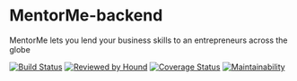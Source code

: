 # MentorMe-backend
MentorMe lets you lend your business skills to an entrepreneurs across the globe

[![Build Status](https://travis-ci.com/GerrardE/MentorMe-backend.svg?branch=develop)](https://travis-ci.com/GerrardE/MentorMe-backend) [![Reviewed by Hound](https://img.shields.io/badge/Reviewed_by-Hound-8E64B0.svg)](https://houndci.com) [![Coverage Status](https://coveralls.io/repos/github/GerrardE/MentorMe-backend/badge.svg?branch=develop)](https://coveralls.io/github/GerrardE/MentorMe-backend?branch=develop) [![Maintainability](https://api.codeclimate.com/v1/badges/74073ef198767f55f0f0/maintainability)](https://codeclimate.com/github/GerrardE/MentorMe-backend/maintainability)